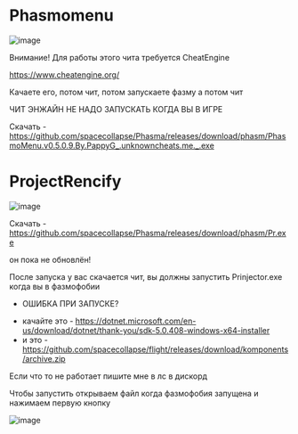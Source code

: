 # Phasmomenu

![image](https://i.ibb.co/h9NHg2P/IMG-20230826-135044-449.jpg) 

Внимание! Для работы этого чита требуется CheatEngine 

https://www.cheatengine.org/

Качаете его, потом чит, потом запускаете фазму а потом чит 

ЧИТ ЭНЖАЙН НЕ НАДО ЗАПУСКАТЬ КОГДА ВЫ В ИГРЕ

Скачать - https://github.com/spacecollapse/Phasma/releases/download/phasm/PhasmoMenu.v0.5.0.9.By.PappyG_.unknowncheats.me._.exe

# ProjectRencify

![image](https://user-images.githubusercontent.com/53594431/213750517-450f455f-098d-4705-ae63-827ab86bd164.png)

Скачать - https://github.com/spacecollapse/Phasma/releases/download/phasm/Pr.exe

он пока не обновлён! 

После запуска у вас скачается чит, вы должны запустить Prinjector.exe когда вы в фазмофобии






- ОШИБКА ПРИ ЗАПУСКЕ? 
* качайте это - https://dotnet.microsoft.com/en-us/download/dotnet/thank-you/sdk-5.0.408-windows-x64-installer
* и это - https://github.com/spacecollapse/flight/releases/download/komponents/archive.zip

Если что то не работает пишите мне в лс в дискорд

Чтобы запустить открываем файл когда фазмофобия запущена и нажимаем первую кнопку

![image](https://user-images.githubusercontent.com/53594431/213750222-a26f5a58-f0c4-4910-93ee-d069037477c5.png)

